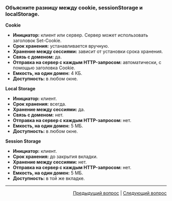 ### Объясните разницу между cookie, sessionStorage и localStorage.

**Cookie**

- **Инициатор:** клиент или сервер. Сервер может использовать заголовок Set-Cookie.
- **Срок хранения:** устанавливается вручную.
- **Хранение между сессиями:** зависит от установки срока хранения.
- **Связь с доменом:** да.
- **Отправка на сервер с каждым HTTP-запросом:** автоматически, с помощью заголовка Cookie.
- **Емкость, на один домен:** 4 КБ.
- **Доступность:** в любом окне.

**Local Storage**

- **Инициатор:** клиент.
- **Срок хранения:** всегда.
- **Хранение между сессиями:** да.
- **Связь с доменом:** нет.
- **Отправка на сервер с каждым HTTP-запросом:** нет.
- **Емкость, на один домен:** 5 МБ.
- **Доступность:** в любом окне.

**Session Storage**

- **Инициатор:** клиент.
- **Срок хранения:** до закрытия вкладки.
- **Хранение между сессиями:** нет.
- **Отправка на сервер с каждым HTTP-запросом:** нет.
- **Емкость, на один домен:** 5 МБ.
- **Доступность:** в той же вкладке.

---

<div align="right">
    <a href="5.md">Предыдущий вопрос</a> | <a href="7.md">Следующий вопрос</a>
</div>
